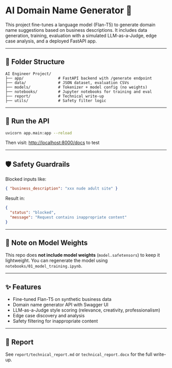 # AI Domain Name Generator 🚀

This project fine-tunes a language model (Flan-T5) to generate domain name suggestions based on business descriptions. It includes data generation, training, evaluation with a simulated LLM-as-a-Judge, edge case analysis, and a deployed FastAPI app.

---

## 📁 Folder Structure

```
AI Engineer Project/
├── app/               # FastAPI backend with /generate endpoint
├── data/              # JSON dataset, evaluation CSVs
├── models/            # Tokenizer + model config (no weights)
├── notebooks/         # Jupyter notebooks for training and eval
├── report/            # Technical write-up
├── utils/             # Safety filter logic
```

---

## 🔮 Run the API

```bash
uvicorn app.main:app --reload
```

Then visit: [http://localhost:8000/docs](http://localhost:8000/docs) to test

---

## 🛡️ Safety Guardrails

Blocked inputs like:

```json
{ "business_description": "xxx nude adult site" }
```

Result in:

```json
{
  "status": "blocked",
  "message": "Request contains inappropriate content"
}
```

---

## 📆 Note on Model Weights

This repo does **not include model weights** (`model.safetensors`) to keep it lightweight.
You can regenerate the model using `notebooks/01_model_training.ipynb`.

---

## ✨ Features

* Fine-tuned Flan-T5 on synthetic business data
* Domain name generator API with Swagger UI
* LLM-as-a-Judge style scoring (relevance, creativity, professionalism)
* Edge case discovery and analysis
* Safety filtering for inappropriate content

---

## 📄 Report

See `report/technical_report.md` or `technical_report.docx` for the full write-up.
